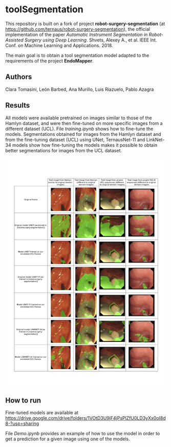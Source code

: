 # toolSegmentation
This repository is built on a fork of project **robot-surgery-segmentation** (at https://github.com/ternaus/robot-surgery-segmentation), the official implementation of the paper *Automatic Instrument Segmentation in Robot-Assisted Surgery using Deep Learning*. Shvets, Alexey A., et al. IEEE Int. Conf. on Machine Learning and Applications. 2018.

The main goal is to obtain a tool segmentation model adapted to the requirements of the project **EndoMapper**.

## Authors
Clara Tomasini, León Barbed, Ana Murillo, Luis Riazuelo, Pablo Azagra

## Results
All models were available pretrained on images similar to those of the Hamlyn dataset, and were then fine-tuned on more specific images from a different dataset (UCL).
File *training.ipynb* shows how to fine-tune the models.
Segmentations obtained for images from the Hamlyn dataset and from the fine-tuning dataset (UCL) using UNet, TernausNet-11 and LinkNet-34 models show how fine-tuning the models makes it possible to obtain better segmentations for images from the UCL dataset. 

![results](/images/results.png)



## How to run
Fine-tuned models are available at https://drive.google.com/drive/folders/1VOtD3U9jF4jPsPlZfU0LD3yXx0oI8d8-?usp=sharing

File *Demo.ipynb* provides an example of how to use the model in order to get a prediction for a given image using one of the models.
